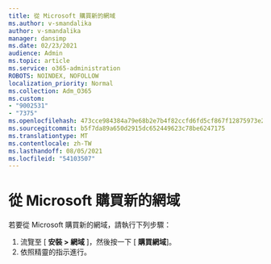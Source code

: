 ```yaml
---
title: 從 Microsoft 購買新的網域
ms.author: v-smandalika
author: v-smandalika
manager: dansimp
ms.date: 02/23/2021
audience: Admin
ms.topic: article
ms.service: o365-administration
ROBOTS: NOINDEX, NOFOLLOW
localization_priority: Normal
ms.collection: Adm_O365
ms.custom:
- "9002531"
- "7375"
ms.openlocfilehash: 473cce984384a79e68b2e7b4f82ccfd6fd5cf867f12875973e2d8e11425824c8
ms.sourcegitcommit: b5f7da89a650d2915dc652449623c78be6247175
ms.translationtype: MT
ms.contentlocale: zh-TW
ms.lasthandoff: 08/05/2021
ms.locfileid: "54103507"
---
```

# <a name="buy-a-new-domain-from-microsoft"></a>從 Microsoft 購買新的網域

若要從 Microsoft 購買新的網域，請執行下列步驟：

1. 流覽至 [ **安裝 > 網域** ]，然後按一下 [ **購買網域**]。 
2. 依照精靈的指示進行。